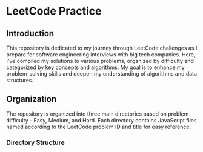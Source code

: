 # LeetCode Practice

## Introduction
This repository is dedicated to my journey through LeetCode challenges as I prepare for software engineering interviews with big tech companies. Here, I've compiled my solutions to various problems, organized by difficulty and categorized by key concepts and algorithms. My goal is to enhance my problem-solving skills and deepen my understanding of algorithms and data structures.

## Organization
The repository is organized into three main directories based on problem difficulty - Easy, Medium, and Hard. Each directory contains JavaScript files named according to the LeetCode problem ID and title for easy reference.

### Directory Structure

